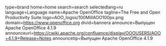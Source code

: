 type=brand
home=home
search=search
selectedlang=ru
language=Language
name=Apache OpenOffice
tagline=The Free and Open Productivity Suite
logo=AOO_logos/100MillAOO100px.png
domain=https://www.openoffice.org
divid=bannera
announce=Выпущен Apache OpenOffice 4.1.9
announceurl=https://cwiki.apache.org/confluence/display/OOOUSERS/AOO+4.1.9+Release+Notes
announcetip=Выпущен Apache OpenOffice 4.1.9
~~~~~~

